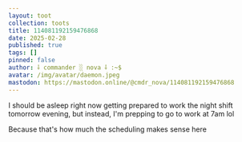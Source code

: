 ```yaml
---
layout: toot
collection: toots
title: 114081192159476868
date: 2025-02-28
published: true
tags: []
pinned: false
author: ⸸ commander ░ nova ⸸ :~$
avatar: /img/avatar/daemon.jpeg
mastodon: https://mastodon.online/@cmdr_nova/114081192159476868
---
```


I should be asleep right now getting prepared to work the night shift tomorrow evening, but instead, I'm prepping to go to work at 7am lol

Because that's how much the scheduling makes sense here
